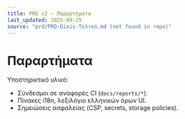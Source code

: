 ```yaml
---
title: PRD v2 — Παραρτήματα
last_updated: 2025-09-25
source: "prd/PRD-Dixis-Τελικό.md (not found in repo)"
---
```


# Παραρτήματα

Υποστηρικτικό υλικό:
- Σύνδεσμοι σε αναφορές CI (`docs/reports/*`).
- Πίνακες i18n, λεξιλόγιο ελληνικών όρων UI.
- Σημειώσεις ασφαλείας (CSP, secrets, storage policies).
